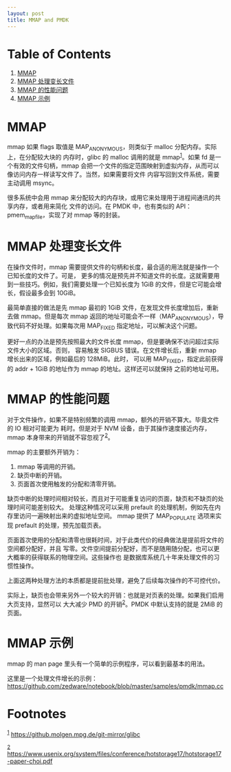 ```yaml
---
layout: post
title: MMAP and PMDK
---
```


# Table of Contents

1.  [MMAP](#orgf61625e)
2.  [MMAP 处理变长文件](#org7ddc4f1)
3.  [MMAP 的性能问题](#orgb5994fd)
4.  [MMAP 示例](#org0c40364)



<a id="orgf61625e"></a>

# MMAP

mmap 如果 flags 取值是 MAP<sub>ANONYMOUS</sub>，则类似于 malloc 分配内存。实际上，在分配较大块的
内存时，glibc 的 malloc 调用的就是 mmap<sup><a id="fnr.1" class="footref" href="#fn.1">1</a></sup>。如果 fd 是一个有效的文件句柄，mmap 
会把一个文件的指定范围映射到虚拟内存，从而可以像访问内存一样读写文件了。当然，如果需要将文件
内容写回到文件系统，需要主动调用 msync。

很多系统中会用 mmap 来分配较大的内存块，或用它来处理用于进程间通讯的共享内存，或者用来简化
文件的访问。在 PMDK 中，也有类似的 API：pmem<sub>map</sub><sub>file</sub>，实现了对 mmap 等的封装。


<a id="org7ddc4f1"></a>

# MMAP 处理变长文件

在操作文件时，mmap 需要提供文件的句柄和长度，最合适的用法就是操作一个已知长度的文件了。可是，
更多的情况是预先并不知道文件的长度。这就需要用到一些技巧。例如，我们需要处理一个已知长度为
1GiB 的文件，但是它可能会增长，假设最多会到 10GiB。

最简单直接的做法是先 mmap 最初的 1GiB 文件，在发现文件长度增加后，重新去做 mmap。但是每次
mmap 返回的地址可能会不一样（MAP<sub>ANONYMOUS</sub>），导致代码不好处理。如果每次用 MAP<sub>FIXED</sub> 
指定地址，可以解决这个问题。

更好一点的办法是预先按照最大的文件长度 mmap，但是要确保不访问超过实际文件大小的区域。否则，
容易触发 SIGBUS 错误。在文件增长后，重新 mmap 增长出来的区域，例如最后的 128MiB。此时，
可以用 MAP<sub>FIXED</sub>，指定此前获得的 addr + 1GiB 的地址作为 mmap 的地址。这样还可以就保持
之前的地址可用。


<a id="orgb5994fd"></a>

# MMAP 的性能问题

对于文件操作，如果不是特别频繁的调用 mmap，额外的开销不算大。毕竟文件的 IO 相对可能更为
耗时。但是对于 NVM 设备，由于其操作速度接近内存，mmap 本身带来的开销就不容忽视了<sup><a id="fnr.2" class="footref" href="#fn.2">2</a></sup>。

mmap 的主要额外开销为：

1.  mmap 等调用的开销。
2.  缺页中断的开销。
3.  页面首次使用触发的分配和清零开销。

缺页中断的处理时间相对较长，而且对于可能重复访问的页面，缺页和不缺页的处理时间可能差别较大。
处理这种情况可以采用 prefault 的处理机制，例如先在内存里访问一遍映射出来的虚拟地址空间。
mmap 提供了 MAP<sub>POPULATE</sub> 选项来实现 prefault 的处理，预先加载页表。

页面首次使用的分配和清零也很耗时间，对于此类代价的经典做法是提前将文件的空间都分配好，并且
写零。文件空间提前分配好，而不是随用随分配，也可以更大概率的获得联系的物理空间。这些操作也
是数据库系统几十年来处理文件的习惯性操作。

上面这两种处理方法的本质都是提前批处理，避免了后续每次操作的不可控代价。

实际上，缺页也会带来另外一个较大的开销：也就是对页表的处理。如果我们启用大页支持，显然可以
大大减少 PMD 的开销<sup><a id="fnr.2.100" class="footref" href="#fn.2">2</a></sup>。PMDK 中默认支持的就是 2MiB 的页面。


<a id="org0c40364"></a>

# MMAP 示例

mmap 的 man page 里头有一个简单的示例程序，可以看到最基本的用法。

这里是一个处理文件增长的示例：<https://github.com/zedware/notebook/blob/master/samples/pmdk/mmap.cc>


# Footnotes

<sup><a id="fn.1" href="#fnr.1">1</a></sup> <https://github.molgen.mpg.de/git-mirror/glibc>

<sup><a id="fn.2" href="#fnr.2">2</a></sup> <https://www.usenix.org/system/files/conference/hotstorage17/hotstorage17-paper-choi.pdf>
